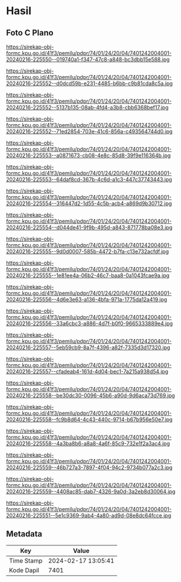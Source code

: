 # Hasil

## Foto C Plano

https://sirekap-obj-formc.kpu.go.id/41f3/pemilu/pdpr/74/01/24/20/04/7401242004001-20240216-225550--019740a1-f347-47c8-a848-bc3dbb15e588.jpg

https://sirekap-obj-formc.kpu.go.id/41f3/pemilu/pdpr/74/01/24/20/04/7401242004001-20240216-225552--d0dcd59b-e231-4485-b6bb-c9b81cda8c5a.jpg

https://sirekap-obj-formc.kpu.go.id/41f3/pemilu/pdpr/74/01/24/20/04/7401242004001-20240216-225552--5137b135-08ab-4fd4-a3b8-cbb6368bef17.jpg

https://sirekap-obj-formc.kpu.go.id/41f3/pemilu/pdpr/74/01/24/20/04/7401242004001-20240216-225552--71ed2854-703e-41c6-856a-c493564744d0.jpg

https://sirekap-obj-formc.kpu.go.id/41f3/pemilu/pdpr/74/01/24/20/04/7401242004001-20240216-225553--a0871673-cb08-4e8c-85d8-39f9e116364b.jpg

https://sirekap-obj-formc.kpu.go.id/41f3/pemilu/pdpr/74/01/24/20/04/7401242004001-20240216-225553--64daf8cd-367b-4c6d-a1c3-447c37743443.jpg

https://sirekap-obj-formc.kpu.go.id/41f3/pemilu/pdpr/74/01/24/20/04/7401242004001-20240216-225554--316447d2-1d55-4c5b-acb4-a869d9b30712.jpg

https://sirekap-obj-formc.kpu.go.id/41f3/pemilu/pdpr/74/01/24/20/04/7401242004001-20240216-225554--d044de41-9f9b-495d-a843-871778ba08e3.jpg

https://sirekap-obj-formc.kpu.go.id/41f3/pemilu/pdpr/74/01/24/20/04/7401242004001-20240216-225555--9d0d0007-585b-4472-b7fa-c13e732acfdf.jpg

https://sirekap-obj-formc.kpu.go.id/41f3/pemilu/pdpr/74/01/24/20/04/7401242004001-20240216-225555--1e81ee4a-06b2-46c7-baa8-0a1043fcae9a.jpg

https://sirekap-obj-formc.kpu.go.id/41f3/pemilu/pdpr/74/01/24/20/04/7401242004001-20240216-225556--4d6e3e63-a136-4bfa-971a-1775da12a419.jpg

https://sirekap-obj-formc.kpu.go.id/41f3/pemilu/pdpr/74/01/24/20/04/7401242004001-20240216-225556--33a6cbc3-a886-4d7f-b0f0-9665333889e4.jpg

https://sirekap-obj-formc.kpu.go.id/41f3/pemilu/pdpr/74/01/24/20/04/7401242004001-20240216-225557--5eb59cb9-8a7f-4396-a82f-7335d3d17320.jpg

https://sirekap-obj-formc.kpu.go.id/41f3/pemilu/pdpr/74/01/24/20/04/7401242004001-20240216-225557--cfadeab4-161d-4d04-bec1-7a215a938d54.jpg

https://sirekap-obj-formc.kpu.go.id/41f3/pemilu/pdpr/74/01/24/20/04/7401242004001-20240216-225558--be30dc30-0096-45b6-a90d-9d6aca73d769.jpg

https://sirekap-obj-formc.kpu.go.id/41f3/pemilu/pdpr/74/01/24/20/04/7401242004001-20240216-225558--fc9b8d64-4c43-440c-9714-b67b956e50e7.jpg

https://sirekap-obj-formc.kpu.go.id/41f3/pemilu/pdpr/74/01/24/20/04/7401242004001-20240216-225558--4a3ba8b6-a8a8-4a6f-85c9-732e1f2a3ac4.jpg

https://sirekap-obj-formc.kpu.go.id/41f3/pemilu/pdpr/74/01/24/20/04/7401242004001-20240216-225559--46b727a3-7897-4f04-94c2-9734b077a2c3.jpg

https://sirekap-obj-formc.kpu.go.id/41f3/pemilu/pdpr/74/01/24/20/04/7401242004001-20240216-225559--4408ac85-dab7-4326-9a0d-3a2eb8d30064.jpg

https://sirekap-obj-formc.kpu.go.id/41f3/pemilu/pdpr/74/01/24/20/04/7401242004001-20240216-225551--5e1c9369-9ab4-4a80-ad9d-08e8dc64fcce.jpg


## Metadata

| Key        | Value               |
| ---------- | ------------------- |
| Time Stamp | 2024-02-17 13:05:41 |
| Kode Dapil | 7401                |



